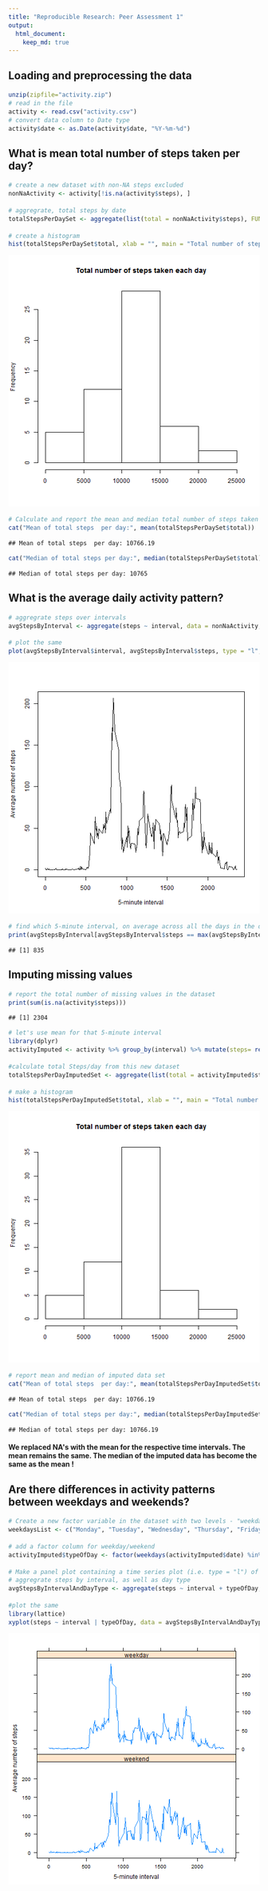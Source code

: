 ```yaml
---
title: "Reproducible Research: Peer Assessment 1"
output: 
  html_document:
    keep_md: true
---
```



## Loading and preprocessing the data

```r
unzip(zipfile="activity.zip")
# read in the file
activity <- read.csv("activity.csv")
# convert data column to Date type
activity$date <- as.Date(activity$date, "%Y-%m-%d")
```


## What is mean total number of steps taken per day?

```r
# create a new dataset with non-NA steps excluded
nonNaActivity <- activity[!is.na(activity$steps), ]

# aggregrate, total steps by date
totalStepsPerDaySet <- aggregate(list(total = nonNaActivity$steps), FUN = sum, by = list(Group.date = nonNaActivity$date))

# create a histogram
hist(totalStepsPerDaySet$total, xlab = "", main = "Total number of steps taken each day")
```

![plot of chunk unnamed-chunk-2](figure/unnamed-chunk-2-1.png)

```r
# Calculate and report the mean and median total number of steps taken per day
cat("Mean of total steps  per day:", mean(totalStepsPerDaySet$total))
```

```
## Mean of total steps  per day: 10766.19
```

```r
cat("Median of total steps per day:", median(totalStepsPerDaySet$total))
```

```
## Median of total steps per day: 10765
```


## What is the average daily activity pattern?

```r
# aggregrate steps over intervals
avgStepsByInterval <- aggregate(steps ~ interval, data = nonNaActivity, mean)

# plot the same
plot(avgStepsByInterval$interval, avgStepsByInterval$steps, type = "l", xlab = "5-minute interval", ylab = "Average number of steps")
```

![plot of chunk unnamed-chunk-3](figure/unnamed-chunk-3-1.png)

```r
# find which 5-minute interval, on average across all the days in the dataset, contains the maximum number of steps 
print(avgStepsByInterval[avgStepsByInterval$steps == max(avgStepsByInterval$steps), ]$interval)
```

```
## [1] 835
```


## Imputing missing values

```r
# report the total number of missing values in the dataset
print(sum(is.na(activity$steps)))
```

```
## [1] 2304
```

```r
# let's use mean for that 5-minute interval
library(dplyr)
activityImputed <- activity %>% group_by(interval) %>% mutate(steps= replace(steps, is.na(steps), mean(steps, na.rm=TRUE)))

#calculate total Steps/day from this new dataset
totalStepsPerDayImputedSet <- aggregate(list(total = activityImputed$steps), FUN = sum, by = list(Group.date = activityImputed$date))

# make a histogram
hist(totalStepsPerDayImputedSet$total, xlab = "", main = "Total number of steps taken each day")
```

![plot of chunk unnamed-chunk-4](figure/unnamed-chunk-4-1.png)

```r
# report mean and median of imputed data set
cat("Mean of total steps  per day:", mean(totalStepsPerDayImputedSet$total))
```

```
## Mean of total steps  per day: 10766.19
```

```r
cat("Median of total steps per day:", median(totalStepsPerDayImputedSet$total))
```

```
## Median of total steps per day: 10766.19
```
#### We replaced NA's with the mean for the respective time intervals. The mean remains the same. The median of the imputed data has become the same as the mean !

## Are there differences in activity patterns between weekdays and weekends?

```r
# Create a new factor variable in the dataset with two levels - "weekday" and "weekend" indicating whether a given date is a weekday or weekend day.
weekdaysList <- c("Monday", "Tuesday", "Wednesday", "Thursday", "Friday")

# add a factor column for weekday/weekend
activityImputed$typeOfDay <- factor(weekdays(activityImputed$date) %in% weekdaysList, levels = c(FALSE, TRUE), labels=c("weekend", "weekday"))

# Make a panel plot containing a time series plot (i.e. type = "l") of the 5-minute interval (x-axis) and the average number of steps taken, averaged across all weekday days or weekend days (y-axis)
# aggregrate steps by interval, as well as day type
avgStepsByIntervalAndDayType <- aggregate(steps ~ interval + typeOfDay, activityImputed, mean)

#plot the same
library(lattice)
xyplot(steps ~ interval | typeOfDay, data = avgStepsByIntervalAndDayType, type = "l", xlab = "5-minute interval", ylab = "Average number of steps", layout = c(1,2))
```

![plot of chunk unnamed-chunk-5](figure/unnamed-chunk-5-1.png)
